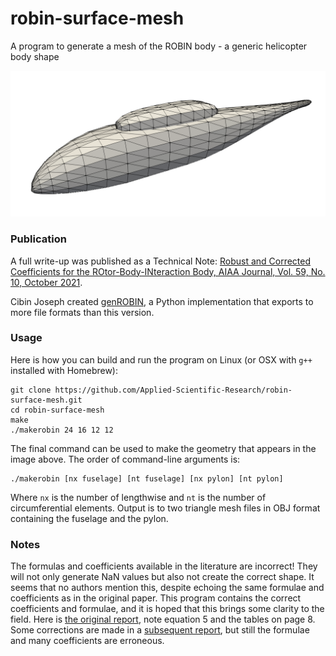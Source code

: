 # robin-surface-mesh
A program to generate a mesh of the ROBIN body - a generic helicopter body shape

![screenshot](doc/img_good.png?raw=true "ROBIN Body")

### Publication
A full write-up was published as a Technical Note: [Robust and Corrected Coefficients for the
ROtor-Body-INteraction Body, AIAA Journal, Vol. 59, No. 10, October 2021](https://arc.aiaa.org/doi/10.2514/1.J060303).

Cibin Joseph created [genROBIN](https://github.com/cibinjoseph/genROBIN), a Python implementation that exports to more file formats than this version.

### Usage
Here is how you can build and run the program on Linux (or OSX with `g++` installed with Homebrew):

    git clone https://github.com/Applied-Scientific-Research/robin-surface-mesh.git
    cd robin-surface-mesh
    make
    ./makerobin 24 16 12 12

The final command can be used to make the geometry that appears in the image above. The order of command-line arguments is:

    ./makerobin [nx fuselage] [nt fuselage] [nx pylon] [nt pylon]

Where `nx` is the number of lengthwise and `nt` is the number of circumferential elements. Output is to two triangle mesh files in OBJ format containing the fuselage and the pylon.

### Notes
The formulas and coefficients available in the literature are incorrect! They will not only generate NaN values but also not create the correct shape. It seems that no authors mention this, despite echoing the same formulae and coefficients as in the original paper. This program contains the correct coefficients and formulae, and it is hoped that this brings some clarity to the field.
Here is [the original report](https://ntrs.nasa.gov/search.jsp?R=19790017844), note equation 5 and the tables on page 8. Some corrections are made in a [subsequent report](https://ntrs.nasa.gov/search.jsp?R=19870008231), but still the formulae and many coefficients are erroneous.

